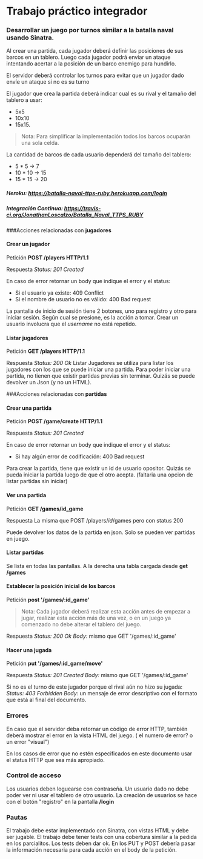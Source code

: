 # Trabajo práctico integrador
### Desarrollar un juego por turnos similar a la batalla naval usando Sinatra.

Al crear una partida, cada jugador deberá definir las posiciones de sus barcos en un tablero. Luego cada jugador podrá enviar un ataque intentando acertar a la posición de un barco enemigo para hundirlo.

El servidor deberá controlar los turnos para evitar que un jugador dado envíe un ataque si no es su turno

El jugador que crea la partida deberá indicar cual es su rival y el tamaño del tablero a usar: 
- 5x5
- 10x10
- 15x15.

> Nota: Para simplificar la implementación todos los barcos ocuparán una sola celda.

La cantidad de barcos de cada usuario dependerá del tamaño del tablero: 
- 5 * 5 -> 7
- 10 * 10 -> 15
- 15 * 15 -> 20

##### Heroku: https://batalla-naval-ttps-ruby.herokuapp.com/login
##### Integración Continua: https://travis-ci.org/JonathanLoscalzo/Batalla_Naval_TTPS_RUBY

###Acciones relacionadas con **jugadores**

#### Crear un jugador
Petición
**POST /players HTTP/1.1**

Respuesta
*Status: 201 Created* 

En caso de error retornar un body que indique el error y el status: 
- Si el usuario ya existe: 409 Conflict 
- Si el nombre de usuario no es válido: 400 Bad request

La pantalla de inicio de sesión tiene 2 botones, uno para registro y otro para iniciar sesión.
Según cual se presione, es la acción a tomar. 
Crear un usuario involucra que el *username* no está repetido. 

#### Listar jugadores
Petición
**GET /players HTTP/1.1**

Respuesta
*Status: 200 Ok*
Listar Jugadores se utiliza para listar los jugadores con los que se puede iniciar una partida. 
Para poder iniciar una partida, no tienen que existir partidas previas sin terminar.
Quizás se puede devolver un Json (y no un HTML).

###Acciones relacionadas con **partidas**

#### Crear una partida
Petición
**POST /game/create HTTP/1.1**

Respuesta
*Status: 201 Created*

En caso de error retornar un body que indique el error y el status: 
- Si hay algún error de codificación: 400 Bad request

Para crear la partida, tiene que existir un id de usuario opositor. 
Quizás se pueda iniciar la partida luego de que el otro acepta.
(faltaria una opcion de listar partidas sin iniciar)

#### Ver una partida
Petición
**GET /games/id_game**

Respuesta
La misma que POST /players/*id*/games pero con status 200

Puede devolver los datos de la partida en json. 
Solo se pueden ver partidas en juego.

#### Listar partidas
Se lista en todas las pantallas. A la derecha una tabla cargada desde **get /games**

#### Establecer la posición inicial de los barcos
Petición
**post '/games/:id_game'**

> Nota: Cada jugador deberá realizar esta acción antes de empezar a jugar, realizar esta acción más de una vez, o en un juego ya comenzado no debe alterar el tablero del juego.

Respuesta
*Status: 200 Ok*
*Body:* mismo que GET '/games/:id_game'

#### Hacer una jugada
Petición
**put '/games/:id_game/move'**

Respuesta
*Status: 201 Created*
*Body:* mismo que GET '/games/:id_game'

Si no es el turno de este jugador porque el rival aún no hizo su jugada: 
*Status: 403 Forbidden*
*Body:* un mensaje de error descriptivo con el formato que está al final del documento.

### Errores

En caso que el servidor deba retornar un código de error HTTP, también deberá mostrar el error en la vista HTML del juego. ( el numero de error? o un error "visual")

En los casos de error que no estén especificados en este documento usar el status HTTP que sea más apropiado.


### Control de acceso

Los usuarios deben loguearse con contraseña.
Un usuario dado no debe poder ver ni usar el tablero de otro usuario.
La creación de usuarios se hace con el botón "registro" en la pantalla **/login**

### Pautas

El trabajo debe estar implementado con Sinatra, con vistas HTML y debe ser jugable.
El trabajo debe tener tests con una cobertura similar a la pedida en los parcialitos.
Los tests deben dar ok.
En los PUT y POST debería pasar la información necesaria para cada acción en el body de la petición.




